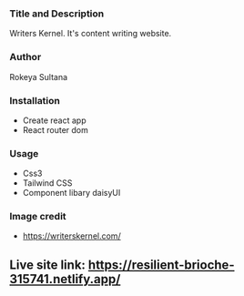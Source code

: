 ### Title and Description

Writers Kernel. It's content writing website. 

### Author

Rokeya Sultana

### Installation

* Create react app
* React router dom


### Usage

* Css3
* Tailwind CSS
* Component libary daisyUI

### Image credit 
* https://writerskernel.com/


## Live site link: https://resilient-brioche-315741.netlify.app/


